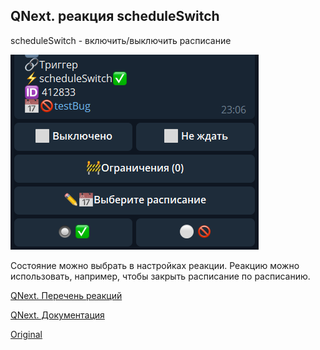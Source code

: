 ## QNext. реакция scheduleSwitch

scheduleSwitch - включить/выключить расписание

![](./1.png)

Состояние можно выбрать в настройках реакции. Реакцию можно использовать, например, чтобы закрыть расписание по расписанию.

[QNext. Перечень реакций](/docs-test/_export/reactions)

[QNext. Документация](/docs-test/_export)
  
[Original](https://telegra.ph/QNext-admin-reaction-scheduleOn-05-09)